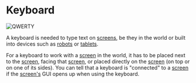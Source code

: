 # Keyboard

![QWERTY](oredict:oc:keyboard)

A keyboard is needed to type text on [screens](screen1.md), be they in the world or built into devices such as [robots](robot.md) or [tablets](../item/tablet.md).

For a keyboard to work with a [screen](screen1.md) in the world, it has to be placed next to the [screen](screen1.md), facing that [screen](screen1.md), or placed directly on the [screen](screen1.md) (on top or on one of its sides). You can tell that a keyboard is "connected" to a [screen](screen1.md) if the [screen's](screen.md) GUI opens up when using the keyboard.